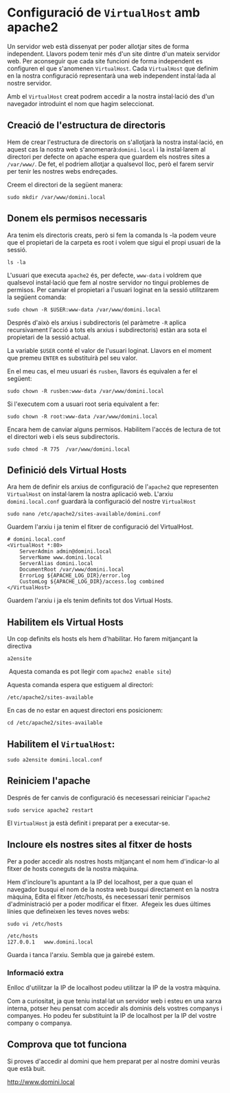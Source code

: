 # Configuració de `VirtualHost` amb apache2

Un servidor web està dissenyat per poder allotjar sites de forma independent. Llavors podem tenir més d'un site dintre d'un mateix servidor web. Per aconseguir que cada site funcioni de forma independent es configuren el que s'anomenen `VirtualHost`. Cada `VirtualHost` que definim en la nostra configuració representarà una web independent instal·lada al nostre servidor.

Amb el `VirtualHost` creat podrem accedir a la nostra instal·lació des d'un navegador introduint el nom que hagim seleccionat.

## Creació de l'estructura de directoris

Hem de crear l'estructura de directoris on s'allotjarà la nostra instal·lació, en aquest cas la nostra web s'anomenarà:​ `domini.local` i la instal·larem al directori per defecte on apache espera que guardem els nostres sites a `/var/www/`. De fet, el podriem allotjar a qualsevol lloc, però el farem servir per tenir les nostres webs endreçades.

​Creem el directori de la següent manera:

```console
sudo mkdir /var/www/domini.local
```

## Donem els permisos necessaris

Ara tenim els directoris creats, però si fem la comanda ls -la podem veure que el propietari de la carpeta es root i volem que sigui el propi usuari de la sessió.

`ls -la`

L'usuari que executa `apache2` és, per defecte, `www-data` i voldrem que qualsevol instal·lació que fem al nostre servidor no tingui problemes de permisos. Per canviar el propietari a l'usuari loginat en la sessió utilitzarem la següent comanda:

`sudo chown -R $USER:www-data /var/www/domini.local`

Després d'això els arxius i subdirectoris (el paràmetre `-­R` aplica recursivament l'acció a tots els arxius i subdirectoris) estàn ara sota el propietari de la sessió actual.

La variable `$USER` conté el valor de l'usuari loginat. Llavors en el moment que premeu `ENTER` es substituirà pel seu valor.

En el meu cas, el meu usuari és `rusben`, llavors és equivalen a fer el següent:

```console
sudo chown -R rusben:www-data /var/www/domini.local
```

Si l'executem com a usuari root seria equivalent a fer:

```console
sudo chown -R root:www-data /var/www/domini.local
```

​Encara hem de canviar alguns permisos. Habilitem l'accés de lectura de tot el directori web i els seus subdirectoris.

```
sudo chmod -R 775  /var/www/domini.local
```

## Definició dels Virtual Hosts

Ara hem de definir els arxius de configuració de l'`apache2` que representen  `VirtualHost` on instal·larem la nostra aplicació web. L'arxiu `domini.local.conf` guardarà la configuració del nostre `VirtualHost`

`sudo nano /etc/apache2/sites-available/domini.conf`

Guardem l'arxiu i ja tenim el fitxer de configuració del VirtualHost.

```console
# domini.local.conf
<VirtualHost *:80>
    ServerAdmin admin@domini.local
    ServerName www.domini.local
    ServerAlias domini.local
    DocumentRoot /var/www/domini.local
    ErrorLog ${APACHE_LOG_DIR}/error.log
    CustomLog ${APACHE_LOG_DIR}/access.log combined
</VirtualHost>
```

Guardem l'arxiu i ja els tenim definits tot dos Virtual Hosts.
## Habilitem els Virtual Hosts

Un cop definits els hosts els hem d'habilitar. Ho farem mitjançant la directiva ​

`a2ensite`

​ Aquesta comanda es pot llegir com `apache2 enable site`)​

Aquesta comanda espera que estiguem al directori:

`/etc/apache2/sites-available`

En cas de no estar en aquest directori ens posicionem:

`cd /etc/apache2/sites-available`

## Habilitem el `VirtualHost`:

`sudo a2ensite domini.local.conf`

## Reiniciem l'apache
Després de fer canvis de configuració és necesessari reiniciar l'`apache2`

`sudo service apache2 restart`

El `VirtualHost` ja està definit i preparat per a executar­-se.

## Incloure els nostres sites al fitxer de hosts

Per a poder accedir als nostres hosts mitjançant el nom hem d'indicar-lo al fitxer de hosts coneguts de la nostra màquina.

Hem d'incloure'ls apuntant a la IP del localhost, per a que quan el navegador busqui el nom de la nostra web busqui directament en la nostra màquina, Edita el fitxer /etc/hosts, és necesessari tenir permisos d'administració per a poder modificar el fitxer. ​ Afegeix les dues últimes línies que defineixen les teves noves webs:

```console
sudo vi /etc/hosts
```

```console
/etc/hosts
127.0.0.1   www.domini.local
```

Guarda i tanca l'arxiu. Sembla que ja gairebé estem.

### Informació extra

Enlloc d'utilitzar la IP de localhost podeu utilitzar la IP de la vostra màquina.

Com a curiositat, ja que teniu instal·lat un servidor web i esteu en una xarxa interna, potser heu pensat com accedir als dominis dels vostres companys i companyes. Ho podeu fer substituint la IP de localhost per la IP del vostre company o companya.

## Comprova que tot funciona

Si proves d'accedir al domini que hem preparat per al nostre domini veuràs que està buit.

http://www.domini.local

